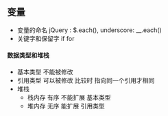 ## 变量

* 变量的命名
	jQuery : $.each(),
	underscore: __.each()
* 关键字和保留字 if for

#### 数据类型和堆栈
* 基本类型 不能被修改
* 引用类型 可以被修改 
	比较时 指向同一个引用才相同
* 堆栈
	* 栈内存 有序 不能扩展 基本类型	
	* 堆内存 无序 能扩展 引用类型